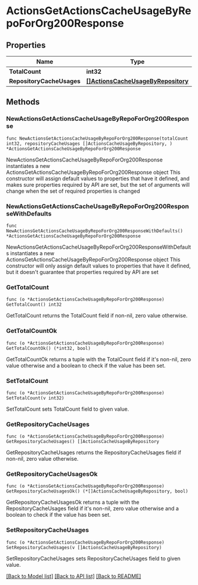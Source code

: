 # ActionsGetActionsCacheUsageByRepoForOrg200Response

## Properties

Name | Type | Description | Notes
------------ | ------------- | ------------- | -------------
**TotalCount** | **int32** |  | 
**RepositoryCacheUsages** | [**[]ActionsCacheUsageByRepository**](ActionsCacheUsageByRepository.md) |  | 

## Methods

### NewActionsGetActionsCacheUsageByRepoForOrg200Response

`func NewActionsGetActionsCacheUsageByRepoForOrg200Response(totalCount int32, repositoryCacheUsages []ActionsCacheUsageByRepository, ) *ActionsGetActionsCacheUsageByRepoForOrg200Response`

NewActionsGetActionsCacheUsageByRepoForOrg200Response instantiates a new ActionsGetActionsCacheUsageByRepoForOrg200Response object
This constructor will assign default values to properties that have it defined,
and makes sure properties required by API are set, but the set of arguments
will change when the set of required properties is changed

### NewActionsGetActionsCacheUsageByRepoForOrg200ResponseWithDefaults

`func NewActionsGetActionsCacheUsageByRepoForOrg200ResponseWithDefaults() *ActionsGetActionsCacheUsageByRepoForOrg200Response`

NewActionsGetActionsCacheUsageByRepoForOrg200ResponseWithDefaults instantiates a new ActionsGetActionsCacheUsageByRepoForOrg200Response object
This constructor will only assign default values to properties that have it defined,
but it doesn't guarantee that properties required by API are set

### GetTotalCount

`func (o *ActionsGetActionsCacheUsageByRepoForOrg200Response) GetTotalCount() int32`

GetTotalCount returns the TotalCount field if non-nil, zero value otherwise.

### GetTotalCountOk

`func (o *ActionsGetActionsCacheUsageByRepoForOrg200Response) GetTotalCountOk() (*int32, bool)`

GetTotalCountOk returns a tuple with the TotalCount field if it's non-nil, zero value otherwise
and a boolean to check if the value has been set.

### SetTotalCount

`func (o *ActionsGetActionsCacheUsageByRepoForOrg200Response) SetTotalCount(v int32)`

SetTotalCount sets TotalCount field to given value.


### GetRepositoryCacheUsages

`func (o *ActionsGetActionsCacheUsageByRepoForOrg200Response) GetRepositoryCacheUsages() []ActionsCacheUsageByRepository`

GetRepositoryCacheUsages returns the RepositoryCacheUsages field if non-nil, zero value otherwise.

### GetRepositoryCacheUsagesOk

`func (o *ActionsGetActionsCacheUsageByRepoForOrg200Response) GetRepositoryCacheUsagesOk() (*[]ActionsCacheUsageByRepository, bool)`

GetRepositoryCacheUsagesOk returns a tuple with the RepositoryCacheUsages field if it's non-nil, zero value otherwise
and a boolean to check if the value has been set.

### SetRepositoryCacheUsages

`func (o *ActionsGetActionsCacheUsageByRepoForOrg200Response) SetRepositoryCacheUsages(v []ActionsCacheUsageByRepository)`

SetRepositoryCacheUsages sets RepositoryCacheUsages field to given value.



[[Back to Model list]](../README.md#documentation-for-models) [[Back to API list]](../README.md#documentation-for-api-endpoints) [[Back to README]](../README.md)


